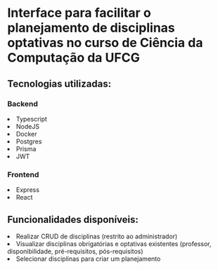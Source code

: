 <h1>Interface para facilitar o planejamento de disciplinas optativas no curso de Ciência da Computação da UFCG</h1>

<h2>Tecnologias utilizadas:</h2>
    <h3>Backend</h3>
        <li>Typescript</li>
        <li>NodeJS</li>
        <li>Docker</li>
        <li>Postgres</li>
        <li>Prisma</li>
        <li>JWT</li>
    <h3>Frontend</h3>
        <li>Express</li>
        <li>React</li>

<h2>Funcionalidades disponíveis:</h2>
    <li>Realizar CRUD de disciplinas (restrito ao administrador)</li>
    <li>Visualizar disciplinas obrigatórias e optativas existentes (professor, disponibilidade, pré-requisitos, pós-requisitos)</li>
    <li>Selecionar disciplinas para criar um planejamento</li>
